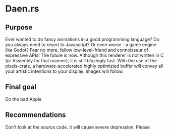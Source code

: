 # Daen.rs

## Purpose

Ever wanted to do fancy animations in a good programming language? Do you always need to resort to Javascript? Or even worse - a game engine like Godot?
Fear no more, fellow low-level-friend and connoisseur of expressive APIs! The future is now. Although this renderer is not written in C (or Assembly for that manner),
it is still _blazingly_ fast. With the use of the pixels-crate, a hardware-accelerated highly optimizied buffer will convey all your artistic intentions to your
display. Images will follow.

## Final goal

Do the bad Apple

## Recommendations

Don't look at the source code. It will cause severe depression. Please

